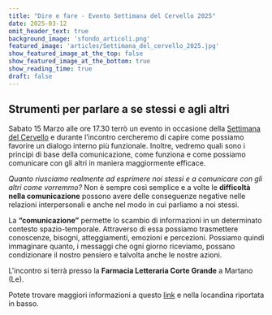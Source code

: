 ```yaml
---
title: "Dire e fare - Evento Settimana del Cervello 2025"
date: 2025-03-12
omit_header_text: true
background_image: 'sfondo_articoli.png'
featured_image: 'articles/Settimana_del_cervello_2025.jpg'
show_featured_image_at_the_top: false
show_featured_image_at_the_bottom: true
show_reading_time: true
draft: false
---
```


## Strumenti per parlare a se stessi e agli altri

Sabato 15 Marzo alle ore 17.30 terrò un evento in occasione della [Settimana del Cervello](https://www.settimanadelcervello.it/) e durante l’incontro cercheremo di capire come possiamo favorire un dialogo interno più funzionale. Inoltre, vedremo quali sono i principi di base della comunicazione, come funziona e come possiamo comunicare con gli altri in maniera maggiormente efficace.

_Quanto riusciamo realmente ad esprimere noi stessi e a comunicare con gli altri come vorremmo?_  Non è sempre così semplice e a volte le  **difficoltà nella comunicazione**  possono avere delle conseguenze negative nelle relazioni interpersonali e anche nel modo in cui parliamo a noi stessi.

La  **“comunicazione”**  permette lo scambio di informazioni in un determinato contesto spazio-temporale. Attraverso di essa possiamo trasmettere conoscenze, bisogni, atteggiamenti, emozioni e percezioni. Possiamo quindi immaginare quanto, i messaggi che ogni giorno riceviamo, possano condizionare il nostro pensiero e talvolta anche le nostre azioni.

L'incontro si terrà presso la **Farmacia Letteraria Corte Grande** a Martano (Le).

Potete trovare maggiori informazioni a questo [link](https://www.settimanadelcervello.it/event/dire-e-fare-strumenti-per-parlare-a-se-stessi-e-agli-altri/) e nella locandina riportata in basso.